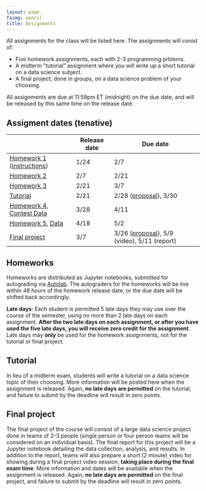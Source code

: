 ```yaml
---
layout: page
faimg: pencil
title: Assignments
---
```


All assignments for the class will be listed here.  The assignments will conist of:

- Five homework assignments, each with 2-3 programming prblems.
- A midterm "tutorial" assignment where you will write up a short tutorial on a data science subject.
- A final project, done in groups, on a data science problem of your choosing.

All assignments are due at 11:59pm ET (midnight) on the due date, and will be released by this same time on the release date.  

## Assigment dates (tenative)

| | Release date | Due date |
| --- | --- | --- |
| [Homework 1](/hw/hw1/handout.tar.gz) ([instructions](/hw/hw1/hw1.pdf)) | 1/24 | 2/7 |
| [Homework 2](/hw/hw2/handout.tar.gz) | 2/7 | 2/21 |
| [Homework 3](/hw/hw3/handout.tar.gz) | 2/21 | 3/7 |
| [Tutorial](/tutorial/tutorial.pdf) | 2/21 | 2/28 ([proposal](https://goo.gl/forms/MCDJmktk8jBuRBrb2)), 3/30 |
| [Homework 4](/hw/hw4/handout.tar.gz), [Contest Data](/hw/hw4/contest_data.zip) | 3/28 | 4/11 |
| [Homework 5](/hw/hw5/handout.tar.gz), [Data](https://drive.google.com/file/d/1hV_gaUXRJSe3TA7zPirRmxI5upQ6NiTm/view?usp=sharing) | 4/18 | 5/2 |
| [Final project](project/project.pdf) | 3/7 | 3/26 ([proposal](https://goo.gl/forms/lMvLGDnpRQEoAobu1)), 5/9 (video), 5/11 (report)|

## Homeworks

Homeworks are distributed as Jupyter notebooks, submitted for autograding via [Autolab](http://autolab.andrew.cmu.edu).  The autograders for the homeworks will be live within *48 hours* of the homework release date, or the due date will be shifted back accordingly.

**Late days**: Each student is permitted 5 late days they may use over the course of the semester, using no more than 2 late days on each assignment.  **After the two late days on each assignment, or after you have used the five late days, you will receive zero credit for the assignment**.  Late days may **only** be used for the homework assignments, not for the tutorial or final project.


## Tutorial
In lieu of a midterm exam, students will write a tutorial on a data science topic of their choosing.  More information will be posted here when the assignment is released.  Again, **no late days are permitted** on the tutorial, and failure to submit by the deadline will result in zero points.


## Final project
The final project of the course will consist of a large data science project done in teams of 2-3 people (single person or four person teams will be considered on an individual basis).  The final report for this project will be a Jupyter notebook detailing the data collection, analysis, and results.  In addition to the report, teams will also prepare a short (2 minute) video for showing during a final project video session, **taking place during the final exam time**.  More information and dates will be available when the assignment is released.  Again, **no late days are permitted** on the final project, and failure to submit by the deadline will result in zero points.
